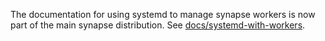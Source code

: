The documentation for using systemd to manage synapse workers is now part of
the main synapse distribution. See
[docs/systemd-with-workers](https://matrix-org.github.io/synapse/latest/systemd-with-workers/index.html).
